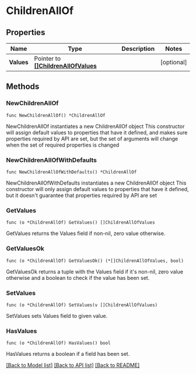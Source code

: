 # ChildrenAllOf

## Properties

Name | Type | Description | Notes
------------ | ------------- | ------------- | -------------
**Values** | Pointer to [**[]ChildrenAllOfValues**](children_allOf_values.md) |  | [optional] 

## Methods

### NewChildrenAllOf

`func NewChildrenAllOf() *ChildrenAllOf`

NewChildrenAllOf instantiates a new ChildrenAllOf object
This constructor will assign default values to properties that have it defined,
and makes sure properties required by API are set, but the set of arguments
will change when the set of required properties is changed

### NewChildrenAllOfWithDefaults

`func NewChildrenAllOfWithDefaults() *ChildrenAllOf`

NewChildrenAllOfWithDefaults instantiates a new ChildrenAllOf object
This constructor will only assign default values to properties that have it defined,
but it doesn't guarantee that properties required by API are set

### GetValues

`func (o *ChildrenAllOf) GetValues() []ChildrenAllOfValues`

GetValues returns the Values field if non-nil, zero value otherwise.

### GetValuesOk

`func (o *ChildrenAllOf) GetValuesOk() (*[]ChildrenAllOfValues, bool)`

GetValuesOk returns a tuple with the Values field if it's non-nil, zero value otherwise
and a boolean to check if the value has been set.

### SetValues

`func (o *ChildrenAllOf) SetValues(v []ChildrenAllOfValues)`

SetValues sets Values field to given value.

### HasValues

`func (o *ChildrenAllOf) HasValues() bool`

HasValues returns a boolean if a field has been set.


[[Back to Model list]](../README.md#documentation-for-models) [[Back to API list]](../README.md#documentation-for-api-endpoints) [[Back to README]](../README.md)


